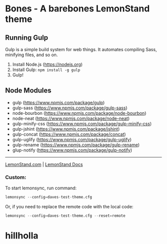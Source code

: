 # Bones - A barebones LemonStand theme

## Running Gulp

Gulp is a simple build system for web things. It automates compiling Sass, minifying files, and so on.

1. Install Node.js (https://nodejs.org)
2. Install Gulp: `npm install -g gulp`
3. Gulp!

## Node Modules

* gulp (https://www.npmjs.com/package/gulp)
* gulp-sass (https://www.npmjs.com/package/gulp-sass)
* node-bourbon (https://www.npmjs.com/package/node-bourbon)
* node-neat (https://www.npmjs.com/package/node-neat)
* gulp-minify-css (https://www.npmjs.com/package/gulp-minify-css)
* gulp-jshint (https://www.npmjs.com/package/jshint)
* gulp-concat (https://www.npmjs.com/package/concat)
* gulp-uglify (https://www.npmjs.com/package/gulp-uglify)
* gulp-rename (https://www.npmjs.com/package/gulp-rename)
* glup-notify (https://www.npmjs.com/package/gulp-notify)

---

[LemonStand.com](https://lemonstand.com) | [LemonStand Docs](https://docs.lemonstand.com)

### Custom:
To start lemonsync, run command:
```python
lemonsync --config=daves-test-theme.cfg
```

Or, if you need to replace the remote code with the local code:
```python
lemonsync --config=daves-test-theme.cfg --reset=remote
```
# hillholla
